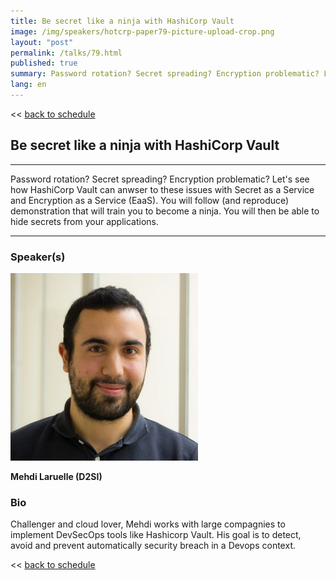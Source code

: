 ```yaml
---
title: Be secret like a ninja with HashiCorp Vault
image: /img/speakers/hotcrp-paper79-picture-upload-crop.png
layout: "post"
permalink: /talks/79.html
published: true
summary: Password rotation? Secret spreading? Encryption problematic? Let's see how HashiCorp Vault can an…
lang: en
---
```

<< [back to schedule](/schedule/)

## Be secret like a ninja with HashiCorp Vault
---


Password rotation? Secret spreading? Encryption problematic? Let's see how HashiCorp Vault can anwser to these issues with Secret as a Service and Encryption as a Service (EaaS). You will follow (and reproduce) demonstration that will train you to become a ninja. You will then be able to hide secrets from your applications.

---
### Speaker(s)
![speaker](/img/speakers/hotcrp-paper79-picture-upload.png)

**Mehdi Laruelle (D2SI)**

### Bio
Challenger and cloud lover, Mehdi works with large compagnies to implement DevSecOps tools like Hashicorp Vault. His goal is to detect, avoid and prevent automatically security breach in a Devops context.

<< [back to schedule](/schedule/)
